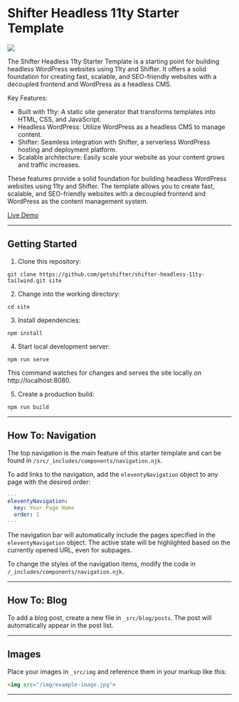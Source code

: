 # Shifter Headless 11ty Starter Template

![](https://camo.githubusercontent.com/fb45684b4c95654c90d8c4b4f93b495d3c73e706824b57b6d6f2a448d2fbc16d/68747470733a2f2f63646e2e676574736869667465722e636f2f363937396432633230653066313463343666366236656163383635396336313336613062346136372f75706c6f6164732f323032332f30332f312d31303234783632362e706e67)

The Shifter Headless 11ty Starter Template is a starting point for building headless WordPress websites using 11ty and Shifter. It offers a solid foundation for creating fast, scalable, and SEO-friendly websites with a decoupled frontend and WordPress as a headless CMS.

Key Features:

- Built with 11ty: A static site generator that transforms templates into HTML, CSS, and JavaScript.
- Headless WordPress: Utilize WordPress as a headless CMS to manage content.
- Shifter: Seamless integration with Shifter, a serverless WordPress hosting and deployment platform.
- Scalable architecture: Easily scale your website as your content grows and traffic increases.

These features provide a solid foundation for building headless WordPress websites using 11ty and Shifter. The template allows you to create fast, scalable, and SEO-friendly websites with a decoupled frontend and WordPress as the content management system.

[Live Demo](https://clever-newton-cbb08a.netlify.app)

---

## Getting Started

1. Clone this repository:

```
git clone https://github.com/getshifter/shifter-headless-11ty-tailwind.git site
```

2. Change into the working directory:

```
cd site
```

3. Install dependencies:

```
npm install
```

4. Start local development server:

```
npm run serve
```

This command watches for changes and serves the site locally on http://localhost:8080.

5. Create a production build:

```
npm run build
```

---

## How To: Navigation

The top navigation is the main feature of this starter template and can be found in `/src/_includes/components/navigation.njk`.

To add links to the navigation, add the `eleventyNavigation` object to any page with the desired order:

```yaml
---
eleventyNavigation:
  key: Your Page Name
  order: 1
---
```

The navigation bar will automatically include the pages specified in the `eleventyNavigation` object. The active state will be highlighted based on the currently opened URL, even for subpages.

To change the styles of the navigation items, modify the code in `/_includes/components/navigation.njk`.

---

## How To: Blog

To add a blog post, create a new file in `_src/blog/posts`. The post will automatically appear in the post list.

---

## Images

Place your images in `_src/img` and reference them in your markup like this:

```html
<img src="/img/example-image.jpg">
```

---